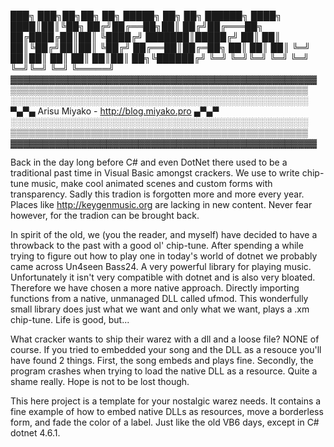 ███╗   ███╗██╗██╗   ██╗ █████╗ ██╗  ██╗ ██████╗ 
████╗ ████║██║╚██╗ ██╔╝██╔══██╗██║ ██╔╝██╔═══██╗
██╔████╔██║██║ ╚████╔╝ ███████║█████╔╝ ██║   ██║
██║╚██╔╝██║██║  ╚██╔╝  ██╔══██║██╔═██╗ ██║   ██║
██║ ╚═╝ ██║██║   ██║   ██║  ██║██║  ██╗╚██████╔╝
╚═╝     ╚═╝╚═╝   ╚═╝   ╚═╝  ╚═╝╚═╝  ╚═╝ ╚═════╝
▓▓▓▓▓▓▓▓▓▓▓▓▓▓▓▓▓▓▓▓▓▓▓▓▓▓▓▓▓▓▓▓▓▓▓▓▓▓▓▓▓▓▓▓▓▓▓▓
▒▒▒▒▒▒▒▒▒▒▒▒▒▒▒▒▒▒▒▒▒▒▒▒▒▒▒▒▒▒▒▒▒▒▒▒▒▒▒▒▒▒▒▒▒▒▒▒
░░░░░░░░░░░░░░░░░░░░░░░░░░░░░░░░░░░░░░░░░░░░░░░░
▀▄▀▄ Arisu Miyako - http://blog.miyako.pro  ▄▀▄▀
░░░░░░░░░░░░░░░░░░░░░░░░░░░░░░░░░░░░░░░░░░░░░░░░
▒▒▒▒▒▒▒▒▒▒▒▒▒▒▒▒▒▒▒▒▒▒▒▒▒▒▒▒▒▒▒▒▒▒▒▒▒▒▒▒▒▒▒▒▒▒▒▒
▓▓▓▓▓▓▓▓▓▓▓▓▓▓▓▓▓▓▓▓▓▓▓▓▓▓▓▓▓▓▓▓▓▓▓▓▓▓▓▓▓▓▓▓▓▓▓▓

Back in the day long before C# and even DotNet
there used to be a traditional past time in
Visual Basic amongst crackers. We use to write
chip-tune music, make cool animated scenes
and custom forms with transparency. Sadly this
tradion is forgotten more and more every year.
Places like http://keygenmusic.org are lacking
in new content. Never fear however, for the
tradion can be brought back.

In spirit of the old, we (you the reader, and
myself) have decided to have a throwback to
the past with a good ol' chip-tune. After
spending a while trying to figure out how to
play one in today's world of dotnet we probably
came across Un4seen Bass24. A very powerful
library for playing music. Unfortunately
it isn't very compatible with dotnet and is
also very bloated. Therefore we have chosen a
more native approach. Directly importing
functions from a native, unmanaged DLL called
ufmod. This wonderfully small library does
just what we want and only what we want,
plays a .xm chip-tune. Life is good, but...

What cracker wants to ship their warez with
a dll and a loose file? NONE of course.
If you tried to embedded your song and the DLL
as a resouce you'll have found 2 things.
First, the song embeds and plays fine.
Secondly, the program crashes when trying to
load the native DLL as a resource. Quite
a shame really. Hope is not to be lost though.

This here project is a template for your
nostalgic warez needs. It contains a fine
example of how to embed native DLLs as
resources, move a borderless form, and fade
the color of a label. Just like the old VB6
days, except in C# dotnet 4.6.1.